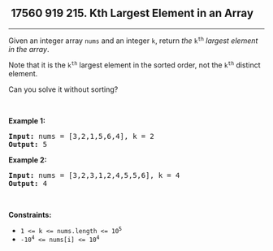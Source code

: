 <h2> 17560 919
215. Kth Largest Element in an Array</h2><hr><div><p>Given an integer array <code>nums</code> and an integer <code>k</code>, return <em>the</em> <code>k<sup>th</sup></code> <em>largest element in the array</em>.</p>

<p>Note that it is the <code>k<sup>th</sup></code> largest element in the sorted order, not the <code>k<sup>th</sup></code> distinct element.</p>

<p>Can you solve it without sorting?</p>

<p>&nbsp;</p>
<p><strong class="example">Example 1:</strong></p>
<pre><strong>Input:</strong> nums = [3,2,1,5,6,4], k = 2
<strong>Output:</strong> 5
</pre><p><strong class="example">Example 2:</strong></p>
<pre><strong>Input:</strong> nums = [3,2,3,1,2,4,5,5,6], k = 4
<strong>Output:</strong> 4
</pre>
<p>&nbsp;</p>
<p><strong>Constraints:</strong></p>

<ul>
	<li><code>1 &lt;= k &lt;= nums.length &lt;= 10<sup>5</sup></code></li>
	<li><code>-10<sup>4</sup> &lt;= nums[i] &lt;= 10<sup>4</sup></code></li>
</ul>
</div>